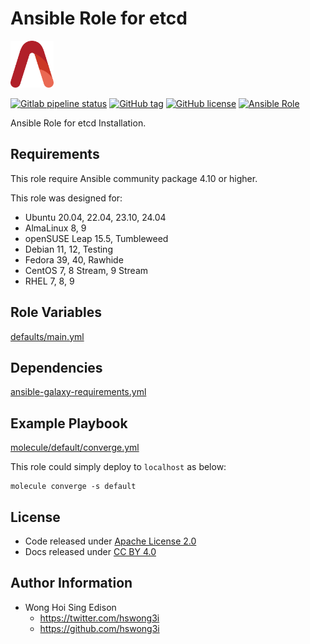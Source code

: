 # Ansible Role for etcd

<a href="https://alvistack.com" title="AlviStack" target="_blank"><img src="/alvistack.svg" height="75" alt="AlviStack"></a>

[![Gitlab pipeline status](https://img.shields.io/gitlab/pipeline/alvistack/ansible-role-etcd/master)](https://gitlab.com/alvistack/ansible-role-etcd/-/pipelines)
[![GitHub tag](https://img.shields.io/github/tag/alvistack/ansible-role-etcd.svg)](https://github.com/alvistack/ansible-role-etcd/tags)
[![GitHub license](https://img.shields.io/github/license/alvistack/ansible-role-etcd.svg)](https://github.com/alvistack/ansible-role-etcd/blob/master/LICENSE)
[![Ansible Role](https://img.shields.io/badge/galaxy-alvistack.etcd-blue.svg)](https://galaxy.ansible.com/alvistack/etcd)

Ansible Role for etcd Installation.

## Requirements

This role require Ansible community package 4.10 or higher.

This role was designed for:

- Ubuntu 20.04, 22.04, 23.10, 24.04
- AlmaLinux 8, 9
- openSUSE Leap 15.5, Tumbleweed
- Debian 11, 12, Testing
- Fedora 39, 40, Rawhide
- CentOS 7, 8 Stream, 9 Stream
- RHEL 7, 8, 9

## Role Variables

[defaults/main.yml](defaults/main.yml)

## Dependencies

[ansible-galaxy-requirements.yml](ansible-galaxy-requirements.yml)

## Example Playbook

[molecule/default/converge.yml](molecule/default/converge.yml)

This role could simply deploy to `localhost` as below:

    molecule converge -s default

## License

- Code released under [Apache License 2.0](LICENSE)
- Docs released under [CC BY 4.0](http://creativecommons.org/licenses/by/4.0/)

## Author Information

- Wong Hoi Sing Edison
  - <https://twitter.com/hswong3i>
  - <https://github.com/hswong3i>
